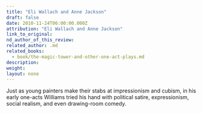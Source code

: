 ```yaml
---
title: "Eli Wallach and Anne Jackson"
draft: false
date: 2010-11-24T06:00:00.000Z
attribution: "Eli Wallach and Anne Jackson"
link_to_original:
nd_author_of_this_review:
related_author: .md
related_books:
  - book/the-magic-tower-and-other-one-act-plays.md
description:
weight:
layout: none
---
```

Just as young painters make their stabs at impressionism and cubism, in his early one-acts Williams tried his hand with political satire, expressionism, social realism, and even drawing-room comedy.

